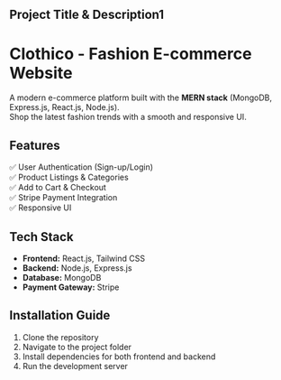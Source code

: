 ## Project Title & Description1
# Clothico - Fashion E-commerce Website  
A modern e-commerce platform built with the **MERN stack** (MongoDB, Express.js, React.js, Node.js).  
Shop the latest fashion trends with a smooth and responsive UI.  


## Features
✅ User Authentication (Sign-up/Login)  
✅ Product Listings & Categories  
✅ Add to Cart & Checkout  
✅ Stripe Payment Integration  
✅ Responsive UI


## Tech Stack
- **Frontend:** React.js, Tailwind CSS  
- **Backend:** Node.js, Express.js  
- **Database:** MongoDB  
- **Payment Gateway:** Stripe

## Installation Guide
1. Clone the repository
2. Navigate to the project folder
3. Install dependencies for both frontend and backend
4. Run the development server
